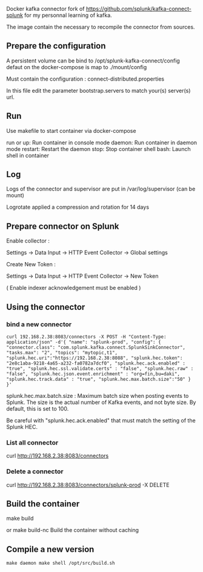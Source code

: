 Docker kafka connector fork of https://github.com/splunk/kafka-connect-splunk for my personnal learning of kafka.

The image contain the necessary to recompile the connector from sources.

## Prepare the configuration

A persistent volume can be bind to /opt/splunk-kafka-connect/config defaut on the docker-compose is map to ./mount/config

Must contain the configuration : connect-distributed.properties 

In this file edit the parameter bootstrap.servers to match your(s) server(s) url. 

## Run

Use makefile to start container via docker-compose

run or up:          Run container in console mode
daemon:             Run container in daemon mode
restart:            Restart the daemon
stop:               Stop container
shell bash:         Launch shell in container

## Log

Logs of the connector and supervisor are put in /var/log/supervisor (can be mount)

Logrotate applied a compression and rotation for 14 days

## Prepare connector on Splunk

Enable collector :

Settings → Data Input → HTTP Event Collector → Global settings

Create New Token :

Settings → Data Input → HTTP Event Collector → New Token 

( Enable indexer acknowledgement must be enabled )


## Using the connector

### bind a new connector

`
curl 192.168.2.38:8083/connectors -X POST -H "Content-Type: application/json" -d'{
  "name": "splunk-prod",
    "config": {
     "connector.class": "com.splunk.kafka.connect.SplunkSinkConnector",
     "tasks.max": "2",
     "topics": "mytopic,t1",
     "splunk.hec.uri":"https://192.168.2.38:8088",
     "splunk.hec.token": "2e8c1aba-9218-4a65-a232-fa0782a7dcf0",
     "splunk.hec.ack.enabled" : "true",
     "splunk.hec.ssl.validate.certs" : "false",
     "splunk.hec.raw" : "false",
     "splunk.hec.json.event.enrichment" : "org=fin,bu=daki",
     "splunk.hec.track.data" : "true",
     "splunk.hec.max.batch.size":"50"
    }
}'
` 

splunk.hec.max.batch.size : Maximum batch size when posting events to Splunk. The size is the actual number of Kafka events, and not byte size. By default, this is set to 100. 


Be careful with "splunk.hec.ack.enabled" that must match the setting of the Splunk HEC.

### List all connector

curl http://192.168.2.38:8083/connectors

### Delete a connector

curl http://192.168.2.38:8083/connectors/splunk-prod -X DELETE

## Build the container

make build

or make build-nc  Build the container without caching


## Compile a new version

`
make daemon
make shell
/opt/src/build.sh
`

